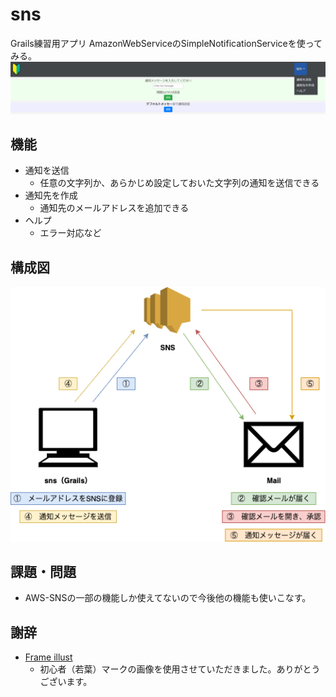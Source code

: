 # sns
Grails練習用アプリ AmazonWebServiceのSimpleNotificationServiceを使ってみる。
![通知送信画面](images/sns_info.png "通知送信画面")
## 機能
* 通知を送信
    * 任意の文字列か、あらかじめ設定しておいた文字列の通知を送信できる
* 通知先を作成
    * 通知先のメールアドレスを追加できる
* ヘルプ
    * エラー対応など
## 構成図
![通知送信画面](images/diagram.png "通知送信画面")
## 課題・問題
* AWS-SNSの一部の機能しか使えてないので今後他の機能も使いこなす。
## 謝辞
* [Frame illust](https://frame-illust.com/)
    * 初心者（若葉）マークの画像を使用させていただきました。ありがとうございます。